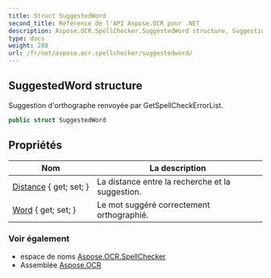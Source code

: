 ```yaml
---
title: Struct SuggestedWord
second_title: Référence de l'API Aspose.OCR pour .NET
description: Aspose.OCR.SpellChecker.SuggestedWord structure. Suggestion dorthographe renvoyée par GetSpellCheckErrorList.
type: docs
weight: 280
url: /fr/net/aspose.ocr.spellchecker/suggestedword/
---
```

## SuggestedWord structure

Suggestion d'orthographe renvoyée par GetSpellCheckErrorList.

```csharp
public struct SuggestedWord
```

## Propriétés

| Nom | La description |
| --- | --- |
| [Distance](../../aspose.ocr.spellchecker/suggestedword/distance/) { get; set; } | La distance entre la recherche et la suggestion. |
| [Word](../../aspose.ocr.spellchecker/suggestedword/word/) { get; set; } | Le mot suggéré correctement orthographié. |

### Voir également

* espace de noms [Aspose.OCR.SpellChecker](../../aspose.ocr.spellchecker/)
* Assemblée [Aspose.OCR](../../)


